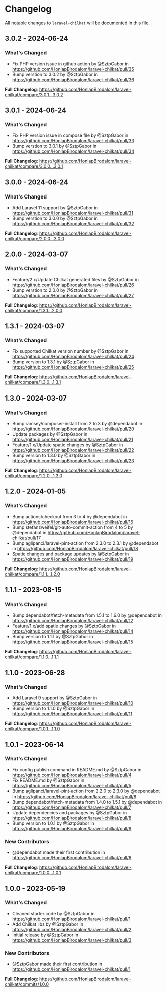 # Changelog

All notable changes to `laravel-chilkat` will be documented in this file.

## 3.0.2 - 2024-06-24

### What's Changed

* Fix PHP version issue in github action by @SztpGabor in https://github.com/HonlapBirodalom/laravel-chilkat/pull/35
* Bump verstion to 3.0.2 by @SztpGabor in https://github.com/HonlapBirodalom/laravel-chilkat/pull/36

**Full Changelog**: https://github.com/HonlapBirodalom/laravel-chilkat/compare/3.0.1...3.0.2

## 3.0.1 - 2024-06-24

### What's Changed

* Fix PHP version issue in compose file by @SztpGabor in https://github.com/HonlapBirodalom/laravel-chilkat/pull/33
* Bump verstion to 3.0.1 by @SztpGabor in https://github.com/HonlapBirodalom/laravel-chilkat/pull/34

**Full Changelog**: https://github.com/HonlapBirodalom/laravel-chilkat/compare/3.0.0...3.0.1

## 3.0.0 - 2024-06-24

### What's Changed

* Add Laravel 11 support by @SztpGabor in https://github.com/HonlapBirodalom/laravel-chilkat/pull/31
* Bump verstion to 3.0.0 by @SztpGabor in https://github.com/HonlapBirodalom/laravel-chilkat/pull/32

**Full Changelog**: https://github.com/HonlapBirodalom/laravel-chilkat/compare/2.0.0...3.0.0

## 2.0.0 - 2024-03-07

### What's Changed

* Feature/2.x/Update Chilkat generated files by @SztpGabor in https://github.com/HonlapBirodalom/laravel-chilkat/pull/26
* Bump verstion to 2.0.0 by @SztpGabor in https://github.com/HonlapBirodalom/laravel-chilkat/pull/27

**Full Changelog**: https://github.com/HonlapBirodalom/laravel-chilkat/compare/1.3.1...2.0.0

## 1.3.1 - 2024-03-07

### What's Changed

* Fix supported Chilkat version number by @SztpGabor in https://github.com/HonlapBirodalom/laravel-chilkat/pull/24
* Bump version to 1.3.1 by @SztpGabor in https://github.com/HonlapBirodalom/laravel-chilkat/pull/25

**Full Changelog**: https://github.com/HonlapBirodalom/laravel-chilkat/compare/1.3.0...1.3.1

## 1.3.0 - 2024-03-07

### What's Changed

* Bump ramsey/composer-install from 2 to 3 by @dependabot in https://github.com/HonlapBirodalom/laravel-chilkat/pull/20
* Update packages by @SztpGabor in https://github.com/HonlapBirodalom/laravel-chilkat/pull/21
* Feature/1.x/Update spatie changes by @SztpGabor in https://github.com/HonlapBirodalom/laravel-chilkat/pull/22
* Bump version to 1.3.0 by @SztpGabor in https://github.com/HonlapBirodalom/laravel-chilkat/pull/23

**Full Changelog**: https://github.com/HonlapBirodalom/laravel-chilkat/compare/1.2.0...1.3.0

## 1.2.0 - 2024-01-05

### What's Changed

* Bump actions/checkout from 3 to 4 by @dependabot in https://github.com/HonlapBirodalom/laravel-chilkat/pull/16
* Bump stefanzweifel/git-auto-commit-action from 4 to 5 by @dependabot in https://github.com/HonlapBirodalom/laravel-chilkat/pull/17
* Bump aglipanci/laravel-pint-action from 2.3.0 to 2.3.1 by @dependabot in https://github.com/HonlapBirodalom/laravel-chilkat/pull/18
* Spatie changes and package updates by @SztpGabor in https://github.com/HonlapBirodalom/laravel-chilkat/pull/19

**Full Changelog**: https://github.com/HonlapBirodalom/laravel-chilkat/compare/1.1.1...1.2.0

## 1.1.1 - 2023-08-15

### What's Changed

- Bump dependabot/fetch-metadata from 1.5.1 to 1.6.0 by @dependabot in https://github.com/HonlapBirodalom/laravel-chilkat/pull/12
- Feature/1.x/add spatie changes by @SztpGabor in https://github.com/HonlapBirodalom/laravel-chilkat/pull/14
- Bump version to 1.1.1 by @SztpGabor in https://github.com/HonlapBirodalom/laravel-chilkat/pull/15

**Full Changelog**: https://github.com/HonlapBirodalom/laravel-chilkat/compare/1.1.0...1.1.1

## 1.1.0 - 2023-06-28

### What's Changed

- Add Laravel 9 support by @SztpGabor in https://github.com/HonlapBirodalom/laravel-chilkat/pull/10
- Bump version to 1.1.0 by @SztpGabor in https://github.com/HonlapBirodalom/laravel-chilkat/pull/11

**Full Changelog**: https://github.com/HonlapBirodalom/laravel-chilkat/compare/1.0.1...1.1.0

## 1.0.1 - 2023-06-14

### What's Changed

- Fix config publish command in README.md by @SztpGabor in https://github.com/HonlapBirodalom/laravel-chilkat/pull/4
- Fix README.md by @SztpGabor in https://github.com/HonlapBirodalom/laravel-chilkat/pull/5
- Bump aglipanci/laravel-pint-action from 2.2.0 to 2.3.0 by @dependabot in https://github.com/HonlapBirodalom/laravel-chilkat/pull/6
- Bump dependabot/fetch-metadata from 1.4.0 to 1.5.1 by @dependabot in https://github.com/HonlapBirodalom/laravel-chilkat/pull/7
- Update dependencies and packages by @SztpGabor in https://github.com/HonlapBirodalom/laravel-chilkat/pull/8
- Bump version to 1.0.1 by @SztpGabor in https://github.com/HonlapBirodalom/laravel-chilkat/pull/9

### New Contributors

- @dependabot made their first contribution in https://github.com/HonlapBirodalom/laravel-chilkat/pull/6

**Full Changelog**: https://github.com/HonlapBirodalom/laravel-chilkat/compare/1.0.0...1.0.1

## 1.0.0 - 2023-05-19

### What's Changed

- Cleaned starter code by @SztpGabor in https://github.com/HonlapBirodalom/laravel-chilkat/pull/1
- Add Chilkat libs by @SztpGabor in https://github.com/HonlapBirodalom/laravel-chilkat/pull/2
- Initial release by @SztpGabor in https://github.com/HonlapBirodalom/laravel-chilkat/pull/3

### New Contributors

- @SztpGabor made their first contribution in https://github.com/HonlapBirodalom/laravel-chilkat/pull/1

**Full Changelog**: https://github.com/HonlapBirodalom/laravel-chilkat/commits/1.0.0
